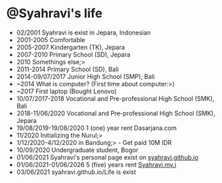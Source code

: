 @Syahravi's life
===============

- 02/2001 Syahravi is exist in Jepara, Indonesian
- 2001-2005 Comfortable
- 2005-2007 Kindergarten (TK), Jepara
- 2007-2010 Primary School (SD), Jepara
- 2010 Somethings else;>
- 2011-2014 Primary School (SD), Bali
- 2014-09/07/2017 Junior High School (SMP), Bali
- ~2014 What is computer? (First time about computer:>)
- ~2017 First laptop (Bought Lenovo)
- 10/07/2017-2018 Vocational and  Pre-professional High School (SMK), Bali
- 2018-11/06/2020 Vocational and Pre-professional High School (SMK), Jepara
- 19/08/2019-19/08/2020 1 (one) year rent Dasarjana.com
- 11/2020 Initializing the Nurul;>
- 1/12/2020-4/12/2020 in Bandung;> - Get paid 10M IDR
- 10/09/2020 Undergraduate student, Bogor
- 01/06/2021 Syahravi's personal page exist on [syahravi.github.io](https://syahravi.github.io)
- 01/06/2021-01/06/2026 5 (five) years rent [Syahravi.my.i](https://www.syahravi.my.id)
- 03/06/2021 syahravi.github.io/Life is exist
